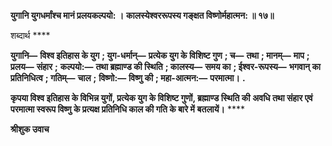 **युगानि युगधर्मांश्च मानं प्रलयकल्पयो: ।** **कालस्येश्वररूपस्य गङ्क्षत विष्णोर्महात्मन: ॥ १७॥** 

शब्दार्थ **** 

**युगानि—** **विश्व इतिहास के युग** **; युग-धर्मान्—** **प्रत्येक युग के विशिष्ट गुण** **; च—** **तथा** **; मानम्—** **माप** **; प्रलय—** **संहार** **;** **कल्पयो:—** **तथा ब्रह्माण्ड की स्थिति** **; कालस्य—** **समय का** **; ईश्वर-रूपस्य—** **भगवान् का प्रतिनिधित्व** **; गतिम्—** **चाल** **;** **विष्णो:—** **विष्णु की** **; महा-आत्मन:—** **परमात्मा।** **.** 

**कृपया विश्व इतिहास के विभिन्न युगों, प्रत्येक युग के विशिष्ट गुणों, ब्रह्माण्ड स्थिति की** **अवधि तथा संहार एवं परमात्मा स्वरूप विष्णु के प्रत्यक्ष प्रतिनिधि काल की गति के बारे में** **बतलायें।** **** 

**श्रीशुक उवाच** 